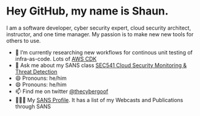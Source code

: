 # Hey GitHub, my name is Shaun.
I am a software developer, cyber security expert, cloud security architect, instructor, and one time manager.  My passion is to make new new tools for others to use.

- 🔭 I’m currently researching new workflows for continous unit testing of infra-as-code.  Lots of [AWS CDK](https://github.com/aws/aws-cdk)
- 💬 Ask me about my SANS class [SEC541 Cloud Security Monitoring & Threat Detection](https://www.sans.org/cyber-security-courses/cloud-security-monitoring-threat-detection/)
- 😄 Pronouns: he/him
- 😄 Pronouns: he/him
- 📫 Find me on twitter [@thecybergoof](https://twitter.com/TheCybergoof)
- 👨🏼‍💻 My [SANS Profile](https://www.sans.org/profiles/shaun-mccullough/).  It has a list of my Webcasts and Publications through SANS 



<!--
**cybergoof/cybergoof** is a ✨ _special_ ✨ repository because its `README.md` (this file) appears on your GitHub profile.

Here are some ideas to get you started:

- 🌱 I’m currently learning ...
- 👯 I’m looking to collaborate on ...
- 🤔 I’m looking for help with ...
- 💬 Ask me about ...
- 📫 How to reach me: ...
- 😄 Pronouns: ...
- ⚡ Fun fact: ...
-->

